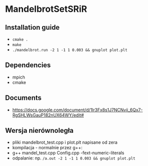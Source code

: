 # MandelbrotSetSRiR

## Installation guide

* `cmake .`
* `make`
* `./mandelbrot.run -2 1 -1 1 0.003 && gnuplot plot.plt`

## Dependencies

* mpich
* cmake

## Documents

* https://docs.google.com/document/d/1lr3Fx8s1J7NCNvii_6Qx7-RgSHLWsGauP182nUX64WY/edit#

## Wersja nierównoległa

* pliki mandelbrot_test.cpp i plot.plt napisane od zera
* kompilacja - normalnie przez g++:
* g++ mandel_test.cpp Config.cpp -fext-numeric-literals
* odpalanie: np. `/a.out -2 1 -1 1 0.003 && gnuplot plot.plt`
